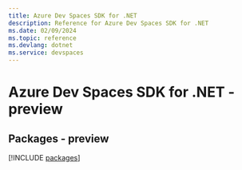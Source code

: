 ```yaml
---
title: Azure Dev Spaces SDK for .NET
description: Reference for Azure Dev Spaces SDK for .NET
ms.date: 02/09/2024
ms.topic: reference
ms.devlang: dotnet
ms.service: devspaces
---
```

# Azure Dev Spaces SDK for .NET - preview
## Packages - preview
[!INCLUDE [packages](dev-spaces-index.md)]